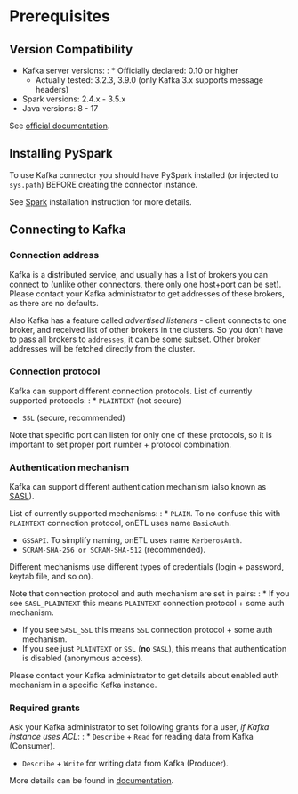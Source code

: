 <a id="kafka-prerequisites"></a>

# Prerequisites

## Version Compatibility

* Kafka server versions:
  : * Officially declared: 0.10 or higher
    * Actually tested: 3.2.3, 3.9.0 (only Kafka 3.x supports message headers)
* Spark versions: 2.4.x - 3.5.x
* Java versions: 8 - 17

See [official documentation](https://spark.apache.org/docs/latest/structured-streaming-kafka-integration.html).

## Installing PySpark

To use Kafka connector you should have PySpark installed (or injected to `sys.path`)
BEFORE creating the connector instance.

See [Spark](../../../install/spark.md#install-spark) installation instruction for more details.

## Connecting to Kafka

### Connection address

Kafka is a distributed service, and usually has a list of brokers you can connect to (unlike other connectors, there only one host+port can be set).
Please contact your Kafka administrator to get addresses of these brokers, as there are no defaults.

Also Kafka has a feature called *advertised listeners* - client connects to one broker, and received list of other brokers in the clusters.
So you don’t have to pass all brokers to `addresses`, it can be some subset. Other broker addresses will be fetched directly from the cluster.

### Connection protocol

Kafka can support different connection protocols. List of currently supported protocols:
: * `PLAINTEXT` (not secure)
  * `SSL` (secure, recommended)

Note that specific port can listen for only one of these protocols, so it is important to set
proper port number + protocol combination.

### Authentication mechanism

Kafka can support different authentication mechanism (also known as [SASL](https://en.wikipedia.org/wiki/Simple_Authentication_and_Security_Layer)).

List of currently supported mechanisms:
: * `PLAIN`. To no confuse this with `PLAINTEXT` connection protocol, onETL uses name `BasicAuth`.
  * `GSSAPI`. To simplify naming, onETL uses name `KerberosAuth`.
  * `SCRAM-SHA-256 or SCRAM-SHA-512` (recommended).

Different mechanisms use different types of credentials (login + password, keytab file, and so on).

Note that connection protocol and auth mechanism are set in pairs:
: * If you see `SASL_PLAINTEXT` this means `PLAINTEXT` connection protocol + some auth mechanism.
  * If you see `SASL_SSL` this means `SSL` connection protocol + some auth mechanism.
  * If you see just `PLAINTEXT` or `SSL` (**no** `SASL`), this means that authentication is disabled (anonymous access).

Please contact your Kafka administrator to get details about enabled auth mechanism in a specific Kafka instance.

### Required grants

Ask your Kafka administrator to set following grants for a user, *if Kafka instance uses ACL*:
: * `Describe` + `Read` for reading data from Kafka (Consumer).
  * `Describe` + `Write` for writing data from Kafka (Producer).

More details can be found in [documentation](https://kafka.apache.org/documentation/#operations_in_kafka).
